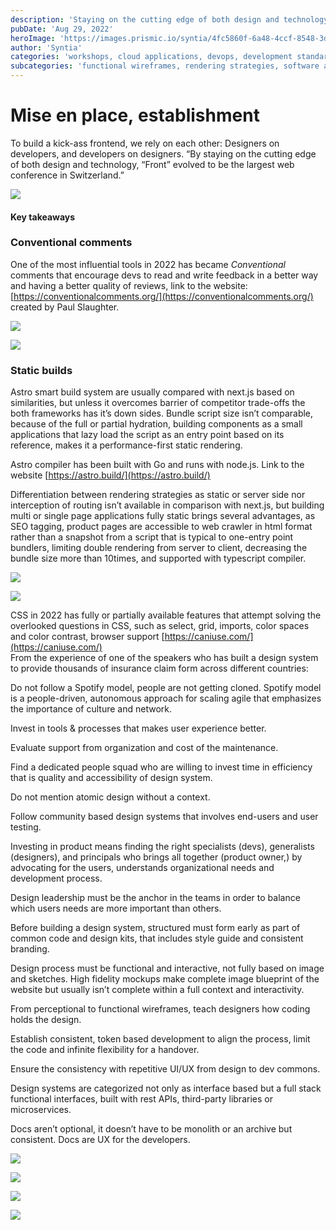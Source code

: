 ```yaml
---
description: 'Staying on the cutting edge of both design and technology at Front'
pubDate: 'Aug 29, 2022'
heroImage: 'https://images.prismic.io/syntia/4fc5860f-6a48-4ccf-8548-3d300b80a89e_img_20220826_103321.jpg?auto=compress,format'
author: 'Syntia'
categories: 'workshops, cloud applications, devops, development standards'
subcategories: 'functional wireframes, rendering strategies, software architecture, project maintenance, design system, caching, conventional comments, community of practice'
---
```


# **Mise en place, establishment**

To build a kick-ass frontend, we rely on each other: Designers on developers, and developers on designers. “By staying on the cutting edge of both design and technology, “Front” evolved to be the largest web conference in Switzerland.”

![](https://images.prismic.io/syntia/039ad8c1-d03b-4df9-85a9-e34474c65dbe_img_20220826_115009.jpg?auto=compress,format)

#### **Key takeaways**

### **Conventional comments**

One of the most influential tools in 2022 has became _Conventional_ comments that encourage devs to read and write feedback in a better way and having a better quality of reviews, link to the website: [https://conventionalcomments.org/](https://conventionalcomments.org/) created by Paul Slaughter.

![](https://images.prismic.io/syntia/4fc5860f-6a48-4ccf-8548-3d300b80a89e_img_20220826_103321.jpg?auto=compress,format)

![](https://images.prismic.io/syntia/7811d84b-520c-4a64-bcce-ab42ca81fd47_img_20220826_144732.jpg?auto=compress,format)

### **Static builds**

Astro smart build system are usually compared with next.js based on similarities, but unless it overcomes barrier of competitor trade-offs the both frameworks has it’s down sides. Bundle script size isn’t comparable, because of the full or partial hydration, building components as a small applications that lazy load the script as an entry point based on its reference, makes it a performance-first static rendering. 

Astro compiler has been built with Go and runs with node.js. Link to the website [https://astro.build/](https://astro.build/)

Differentiation between rendering strategies as static or server side nor interception of routing isn’t available in comparison with next.js, but building multi or single page applications fully static brings several advantages, as SEO tagging, product pages are accessible to web crawler in html format rather than a snapshot from a script that is typical to one-entry point bundlers, limiting double rendering from server to client, decreasing the bundle size more than 10times, and supported with typescript compiler. 

![](https://images.prismic.io/syntia/bc2d8bd5-c7e7-486e-82a3-fdc160b9f1a4_img_20220826_110426.jpg?auto=compress,format)

![](https://images.prismic.io/syntia/f6faeaed-9766-4541-adff-b75830e0c6e9_img_20220826_142822.jpg?auto=compress,format)

CSS in 2022 has fully or partially available features that attempt solving the overlooked questions in CSS, such as select, grid, imports, color spaces and color contrast, browser support [https://caniuse.com/](https://caniuse.com/)  
From the experience of one of the speakers who has built a design system to provide thousands of insurance claim form across different countries:

Do not follow a Spotify model, people are not getting cloned. Spotify model is a people-driven, autonomous approach for scaling agile that emphasizes the importance of culture and network.

Invest in tools & processes that makes user experience better.

Evaluate support from organization and cost of the maintenance.

Find a dedicated people squad who are willing to invest time in efficiency that is quality and accessibility of design system.

Do not mention atomic design without a context.

Follow community based design systems that involves end-users and user testing.

Investing in product means finding the right specialists (devs), generalists (designers), and principals who brings all together (product owner,) by advocating for the users, understands organizational needs and development process.

Design leadership must be the anchor in the teams in order to balance which users needs are more important than others.

Before building a design system, structured must form early as part of common code and design kits, that includes style guide and consistent branding.

Design process must be functional and interactive, not fully based on image and sketches. High fidelity mockups make complete image blueprint of the website but usually isn’t complete within a full context and interactivity.

From perceptional to functional wireframes, teach designers how coding holds the design.

Establish consistent, token based development to align the process, limit the code and infinite flexibility for a handover.

Ensure the consistency with repetitive UI/UX from design to dev commons.

Design systems are categorized not only as interface based but a full stack functional interfaces, built with rest APIs, third-party libraries or microservices.

Docs aren’t optional, it doesn’t have to be monolith or an archive but consistent. Docs are UX for the developers.

![](https://images.prismic.io/syntia/8aae1f38-4cc5-410a-896e-c14fc5ca1696_img_20220826_140703.jpg?auto=compress,format)

![](https://images.prismic.io/syntia/33ddbcbb-f96e-404a-87c9-10b8e28f5a77_img_20220826_140527.jpg?auto=compress,format)

![](https://images.prismic.io/syntia/aafe5fd8-3991-4e60-9800-4bb3d151586f_img_20220826_141538.jpg?auto=compress,format)

![](https://images.prismic.io/syntia/363ef9ab-e135-4ab7-ab7c-632fdca71c46_img_20220826_153105.jpg?auto=compress,format)